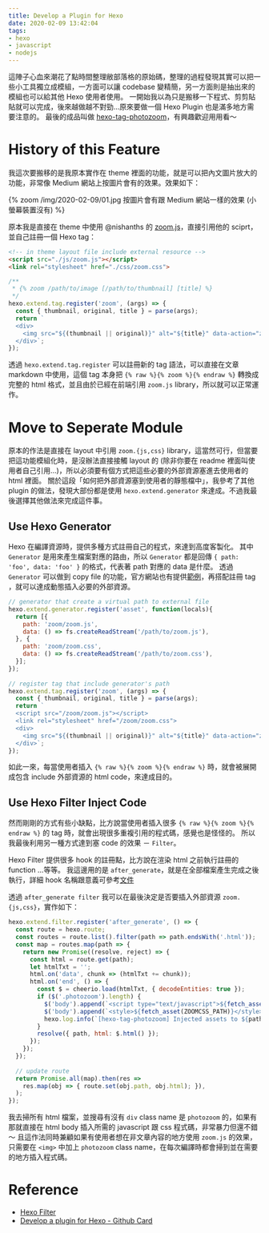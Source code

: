 ```yaml
---
title: Develop a Plugin for Hexo
date: 2020-02-09 13:42:04
tags:
- hexo
- javascript
- nodejs
---
```



這陣子心血來潮花了點時間整理敝部落格的原始碼，整理的過程發現其實可以把一些小工具獨立成模組，一方面可以讓 codebase 變精簡，另一方面則是抽出來的模組也可以給其他 Hexo 使用者使用。
一開始我以為只是搬移一下程式、剪剪貼貼就可以完成，後來越做越不對勁...原來要做一個 Hexo Plugin 也是滿多地方需要注意的。
最後的成品叫做 [hexo-tag-photozoom](https://github.com/SSARCandy/hexo-tag-photozoom)，有興趣歡迎用用看～

<!-- more -->

# History of this Feature

我這次要搬移的是我原本實作在 theme 裡面的功能，就是可以把內文圖片放大的功能，非常像 Medium 網站上按圖片會有的效果。效果如下：

{% zoom /img/2020-02-09/01.jpg  按圖片會有跟 Medium 網站一樣的效果 (小螢幕裝置沒有) %}

原本我是直接在 theme 中使用 @nishanths 的 [zoom.js](https://github.com/nishanths/zoom.js)，直接引用他的 sciprt，並自己註冊一個 Hexo tag：

```html title: layout.yml
<!-- in theme layout file include external resource -->
<script src="./js/zoom.js"></script>
<link rel="stylesheet" href="./css/zoom.css">
```

```js title: scripts/helper.js
/**	
 * {% zoom /path/to/image [/path/to/thumbnail] [title] %}	
 */	
hexo.extend.tag.register('zoom', (args) => {	
  const { thumbnail, original, title } = parse(args);
  return `
  <div>	
    <img src="${(thumbnail || original)}" alt="${title}" data-action="zoom" class="photozoom">	
  </div>`;
});
```

透過 `hexo.extend.tag.register` 可以註冊新的 tag 語法，可以直接在文章 markdown 中使用，這個 tag 本身把 `{% raw %}{% zoom %}{% endraw %}` 轉換成完整的 html 格式，並且由於已經在前端引用 `zoom.js` library，所以就可以正常運作。

# Move to Seperate Module

原本的作法是直接在 layout 中引用 `zoom.{js,css}` library，這當然可行，但當要把這功能模組化時，是沒辦法直接接觸 layout 的 (除非你要在 readme 裡面叫使用者自己引用...)，所以必須要有個方式把這些必要的外部資源塞進去使用者的 html 裡面。
關於這段「如何把外部資源塞到使用者的靜態檔中」，我參考了其他 plugin 的做法，發現大部份都是使用 `hexo.extend.generator` 來達成。不過我最後選擇其他做法來完成這件事。

## Use Hexo Generator

Hexo 在編譯資源時，提供多種方式註冊自己的程式，來達到高度客製化。
其中 `Generator` 是用來產生檔案對應的路由，所以 `Generator` 都是回傳 `{ path: 'foo', data: 'foo' }` 的格式，代表著 path 對應的 data 是什麼。
透過 `Generator` 可以做到 copy file 的功能，官方網站也有提供[範例](https://hexo.io/api/generator.html#Copy-Files)，再搭配註冊 tag ，就可以達成動態插入必要的外部資源。

```js
// generator that create a virtual path to external file
hexo.extend.generator.register('asset', function(locals){
  return [{
    path: 'zoom/zoom.js',
    data: () => fs.createReadStream('/path/to/zoom.js'),
  }, {
    path: 'zoom/zoom.css',
    data: () => fs.createReadStream('/path/to/zoom.css'),
  }];
});
  
// register tag that include generator's path
hexo.extend.tag.register('zoom', (args) => {	
  const { thumbnail, original, title } = parse(args);
  return `
  <script src="/zoom/zoom.js"></script>
  <link rel="stylesheet" href="/zoom/zoom.css">
  <div>
    <img src="${(thumbnail || original)}" alt="${title}" data-action="zoom" class="photozoom">	
  </div>`;
});
```

如此一來，每當使用者插入 `{% raw %}{% zoom %}{% endraw %}` 時，就會被展開成包含 include 外部資源的 html code，來達成目的。


## Use Hexo Filter Inject Code

然而剛剛的方式有些小缺點，比方說當使用者插入很多 `{% raw %}{% zoom %}{% endraw %}` 的 tag 時，就會出現很多重複引用的程式碼，感覺也是怪怪的。
所以我最後利用另一種方式達到塞 code 的效果 － `Filter`。

Hexo Filter 提供很多 hook 的註冊點，比方說在渲染 html 之前執行註冊的 function ...等等。
我這邊用的是 `after_generate`，就是在全部檔案產生完成之後執行，詳細 hook 名稱跟意義可參考[文件](https://hexo.io/api/filter#Filter-List)

透過 `after_generate filter` 我可以在最後決定是否要插入外部資源 `zoom.{js,css}`，實作如下：

```js
hexo.extend.filter.register('after_generate', () => {
  const route = hexo.route;
  const routes = route.list().filter(path => path.endsWith('.html'));
  const map = routes.map(path => {
    return new Promise((resolve, reject) => {
      const html = route.get(path);
      let htmlTxt = '';
      html.on('data', chunk => (htmlTxt += chunk));
      html.on('end', () => {
        const $ = cheerio.load(htmlTxt, { decodeEntities: true });
        if ($('.photozoom').length) {
          $('body').append(`<script type="text/javascript">${fetch_asset(ZOOMJS_PATH)}</script>`);
          $('body').append(`<style>${fetch_asset(ZOOMCSS_PATH)}</style>`);              
          hexo.log.info(`[hexo-tag-photozoom] Injected assets to ${path}`);
        }
        resolve({ path, html: $.html() });
      });
    });
  });
  
  // update route
  return Promise.all(map).then(res =>
    res.map(obj => { route.set(obj.path, obj.html); }),
  );  
});
```

我去掃所有 html 檔案，並搜尋有沒有 `div` class name 是 `photozoom` 的，如果有那就直接在 html body 插入所需的 javascript 跟 css 程式碼，非常暴力但還不錯～
且這作法同時兼顧如果有使用者想在非文章內容的地方使用 `zoom.js` 的效果，只需要在 `<img>` 中加上 `photozoom` class name，在每次編譯時都會掃到並在需要的地方插入程式碼。


# Reference

- [Hexo Filter](https://hexo.io/api/filter)
- [Develop a plugin for Hexo - Github Card](https://blog.gisonrg.me/2016/04/develop-hexo-github-card/)

